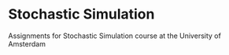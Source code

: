 # Stochastic Simulation
 Assignments for Stochastic Simulation course at the University of Amsterdam
